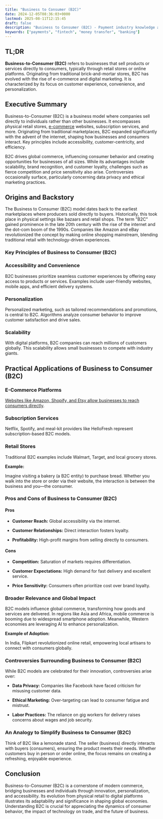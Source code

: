 ```yaml
---
title: "Business to Consumer (B2C)"
date: 2024-12-05T08:36:03+0000
lastmod: 2025-08-11T12:15:45
draft: false
description: "Business to Consumer (B2C) - Payment industry knowledge and insights"
keywords: ["payments", "fintech", "money transfer", "banking"]
---
```


## TL;DR

**Business-to-Consumer (B2C)** refers to businesses that sell products or services directly to consumers, typically through retail stores or online platforms. Originating from traditional brick-and-mortar stores, B2C has evolved with the rise of e-commerce and digital marketing. It is characterized by its focus on customer experience, convenience, and personalization.

## Executive Summary

Business-to-Consumer (B2C) is a business model where companies sell directly to individuals rather than other businesses. It encompasses physical retail stores, [e-commerce](https://faisalkhanllc.xyz/resources/payments-wiki/e/e-commerce/) websites, subscription services, and more. Originating from traditional marketplaces, B2C expanded significantly with the advent of the internet, shaping how businesses and consumers interact. Key principles include accessibility, customer-centricity, and efficiency.

B2C drives global commerce, influencing consumer behavior and creating opportunities for businesses of all sizes. While its advantages include scalability, brand recognition, and customer loyalty, challenges such as fierce competition and price sensitivity also arise. Controversies occasionally surface, particularly concerning data privacy and ethical marketing practices.

## Origins and Backstory

The Business to Consumer (B2C) model dates back to the earliest marketplaces where producers sold directly to buyers. Historically, this took place in physical settings like bazaars and retail shops. The term "B2C" gained prominence in the late 20th century with the rise of the internet and the dot-com boom of the 1990s. Companies like Amazon and eBay revolutionized the concept by making online shopping mainstream, blending traditional retail with technology-driven experiences.

### Key Principles of Business to Consumer (B2C)

### Accessibility and Convenience

B2C businesses prioritize seamless customer experiences by offering easy access to products or services. Examples include user-friendly websites, mobile apps, and efficient delivery systems.

### Personalization

Personalized marketing, such as tailored recommendations and promotions, is central to B2C. Algorithms analyze consumer behavior to improve customer satisfaction and drive sales.

### Scalability

With digital platforms, B2C companies can reach millions of customers globally. This scalability allows small businesses to compete with industry giants.

## Practical Applications of Business to Consumer (B2C)

### E-Commerce Platforms

[Websites like Amazon, Shopify, and Etsy allow businesses to reach consumers directly](https://faisalkhanllc.xyz/resources/payments-wiki/e/e-commerce-platforms/).

### Subscription Services

Netflix, Spotify, and meal-kit providers like HelloFresh represent subscription-based B2C models.

### Retail Stores

Traditional B2C examples include Walmart, Target, and local grocery stores.

**Example:**

Imagine visiting a bakery (a B2C entity) to purchase bread. Whether you walk into the store or order via their website, the interaction is between the business and you—the consumer.

### Pros and Cons of Business to Consumer (B2C)

#### Pros

- **Customer Reach:** Global accessibility via the internet.

- **Customer Relationships:** Direct interaction fosters loyalty.

- **Profitability:** High-profit margins from selling directly to consumers.

#### Cons

- **Competition:** Saturation of markets requires differentiation.

- **Customer Expectations:** High demand for fast delivery and excellent service.

- **Price Sensitivity:** Consumers often prioritize cost over brand loyalty.

### Broader Relevance and Global Impact

B2C models influence global commerce, transforming how goods and services are delivered. In regions like Asia and Africa, mobile commerce is booming due to widespread smartphone adoption. Meanwhile, Western economies are leveraging AI to enhance personalization.

**Example of Adoption:**

In India, Flipkart revolutionized online retail, empowering local artisans to connect with consumers globally.

### Controversies Surrounding Business to Consumer (B2C)

While B2C models are celebrated for their innovation, controversies arise over:

- **Data Privacy:** Companies like Facebook have faced criticism for misusing customer data.

- **Ethical Marketing:** Over-targeting can lead to consumer fatigue and mistrust.

- **Labor Practices:** The reliance on gig workers for delivery raises concerns about wages and job security.

### An Analogy to Simplify Business to Consumer (B2C)

Think of B2C like a lemonade stand. The seller (business) directly interacts with buyers (consumers), ensuring the product meets their needs. Whether customers buy in person or order online, the focus remains on creating a refreshing, enjoyable experience.

## Conclusion

Business-to-Consumer (B2C) is a cornerstone of modern commerce, bridging businesses and individuals through innovation, personalization, and accessibility. Its evolution from physical retail to digital platforms illustrates its adaptability and significance in shaping global economies. Understanding B2C is crucial for appreciating the dynamics of consumer behavior, the impact of technology on trade, and the future of business.